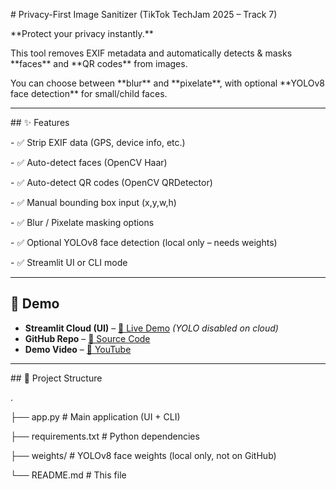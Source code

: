 \# Privacy-First Image Sanitizer (TikTok TechJam 2025 – Track 7)



\*\*Protect your privacy instantly.\*\*  

This tool removes EXIF metadata and automatically detects \& masks \*\*faces\*\* and \*\*QR codes\*\* from images.  

You can choose between \*\*blur\*\* and \*\*pixelate\*\*, with optional \*\*YOLOv8 face detection\*\* for small/child faces.



---



\## ✨ Features

\- ✅ Strip EXIF data (GPS, device info, etc.)

\- ✅ Auto-detect faces (OpenCV Haar)  

\- ✅ Auto-detect QR codes (OpenCV QRDetector)  

\- ✅ Manual bounding box input (x,y,w,h)  

\- ✅ Blur / Pixelate masking options  

\- ✅ Optional YOLOv8 face detection (local only – needs weights)  

\- ✅ Streamlit UI or CLI mode  



---



## 🚀 Demo
- **Streamlit Cloud (UI)** – [🔗 Live Demo](https://privacy-sanitizer.streamlit.app) *(YOLO disabled on cloud)*  
- **GitHub Repo** – [🔗 Source Code](https://github.com/anshikaaaa17/privacy-sanitizer)  
- **Demo Video** – [🔗 YouTube](https://youtu.be/your-demo-video)  




---





\## 📂 Project Structure

.

├── app.py # Main application (UI + CLI)

├── requirements.txt # Python dependencies

├── weights/ # YOLOv8 face weights (local only, not on GitHub)

└── README.md # This file

